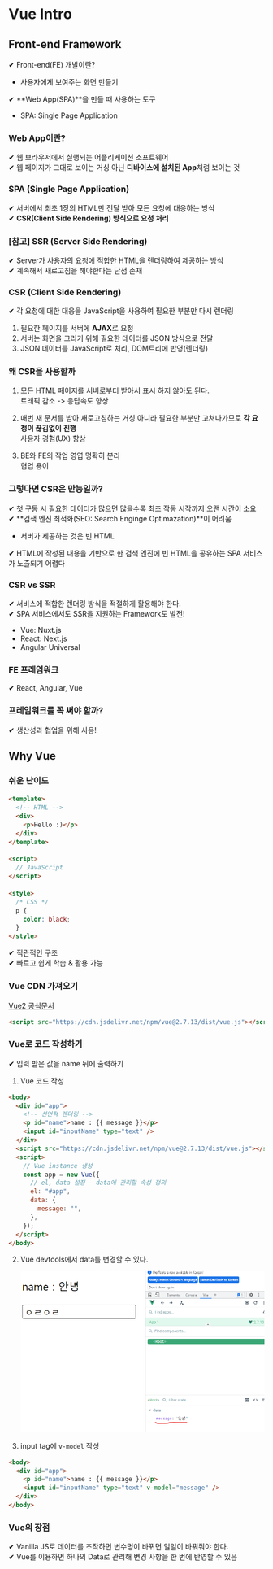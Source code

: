 # Vue Intro

## Front-end Framework

✔ Front-end(FE) 개발이란?

- 사용자에게 보여주는 화면 만들기

✔ **Web App(SPA)**을 만들 때 사용하는 도구

- SPA: Single Page Application

### Web App이란?

✔ 웹 브라우저에서 실행되는 어플리케이션 소프트웨어  
✔ 웹 페이지가 그대로 보이는 거싱 아닌 **디바이스에 설치된 App**처럼 보이는 것

### SPA (Single Page Application)

✔ 서버에서 최초 1장의 HTML만 전달 받아 모든 요청에 대응하는 방식  
✔ **CSR(Client Side Rendering) 방식으로 요청 처리**

### [참고] SSR (Server Side Rendering)

✔ Server가 사용자의 요청에 적합한 HTML을 렌더링하여 제공하는 방식  
✔ 계속해서 새로고침을 해야한다는 단점 존재

### CSR (Client Side Rendering)

✔ 각 요청에 대한 대응을 JavaScript을 사용하여 필요한 부분만 다시 렌더링

1. 필요한 페이지를 서버에 **AJAX**로 요청
2. 서버는 화면을 그리기 위해 필요한 데이터를 JSON 방식으로 전달
3. JSON 데이터를 JavaScript로 처리, DOM트리에 반영(렌더링)

### 왜 CSR을 사용할까

1. 모든 HTML 페이지를 서버로부터 받아서 표시 하지 않아도 된다.  
트래픽 감소 -> 응답속도 향상

2. 매번 새 문서를 받아 새로고침하는 거싱 아니라 필요한 부분만 고쳐나가므로 **각 요청이 끊김없이 진행**  
사용자 경험(UX) 향상

3. BE와 FE의 작업 영엽 명확히 분리  
협업 용이

### 그렇다면 CSR은 만능일까?

✔ 첫 구동 시 필요한 데이터가 많으면 많을수록 최초 작동 시작까지 오랜 시간이 소요  
✔ **검색 엔진 최적화(SEO: Search Enginge Optimazation)**이 어려움

- 서버가 제공하는 것은 빈 HTML

✔ HTML에 작성된 내용을 기반으로 한 검색 엔진에 빈 HTML을 공유하는 SPA 서비스가 노출되기 어렵다

### CSR vs SSR

✔ 서비스에 적합한 렌더링 방식을 적절하게 활용해야 한다.  
✔ SPA 서비스에서도 SSR을 지원하는 Framework도 발전!

- Vue: Nuxt.js
- React: Next.js
- Angular Universal

### FE 프레임워크

✔ React, Angular, Vue

### 프레임워크를 꼭 써야 할까?

✔ 생산성과 협업을 위해 사용!

## Why Vue

### 쉬운 난이도

```html
<template>
  <!-- HTML -->
  <div>
    <p>Hello :)</p>
  </div>
</template>

<script>
  // JavaScript
</script>

<style>
  /* CSS */
  p {
    color: black;
  }
</style>
```

✔ 직관적인 구조  
✔ 빠르고 쉽게 학습 & 활용 가능

### Vue CDN 가져오기

[Vue2 공식문서](https://v2.vuejs.org/v2/guide/installation.html)

```html
<script src="https://cdn.jsdelivr.net/npm/vue@2.7.13/dist/vue.js"></script>
```

### Vue로 코드 작성하기

✔ 입력 받은 값을 name 뒤에 출력하기

1. Vue 코드 작성

```html
<body>
  <div id="app">
    <!-- 선언적 렌더링 -->
    <p id="name">name : {{ message }}</p>
    <input id="inputName" type="text" />
  </div>
  <script src="https://cdn.jsdelivr.net/npm/vue@2.7.13/dist/vue.js"></script>
  <script>
    // Vue instance 생성
    const app = new Vue({
      // el, data 설정 - data에 관리할 속성 정의
      el: "#app",
      data: {
        message: "",
      },
    });
  </script>
</body>
```

2. Vue devtools에서 data를 변경할 수 있다.

   ![](assets/vue_intro.md/2022-10-31-15-10-50.png)

3. input tag에 `v-model` 작성

```html
<body>
  <div id="app">
    <p id="name">name : {{ message }}</p>
    <input id="inputName" type="text" v-model="message" />
  </div>
</body>
```

### Vue의 장점

✔ Vanilla JS로 데이터를 조작하면 변수명이 바뀌면 일일이 바꿔줘야 한다.  
✔ Vue를 이용하면 하나의 Data로 관리해 변경 사항을 한 번에 반영할 수 있음
